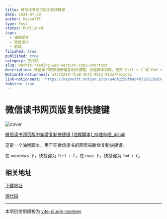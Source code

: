```yaml
---
title: 微信读书网页版复制快捷键
date: 2024-07-30
author: KazooTTT
type: Post
status: Published
tags:
  - 油猴脚本
  - 微信读书
  - 前端
finished: true
published: true
category: 已结项
slug: wechat-reading-web-version-copy-shortcut
description: 微信读书网页版新增复制快捷键，油猴脚本实现。使用`Ctrl + C`或`Cmd + C`即可复制内容。下载地址和源代码在提供的链接中。
NotionID-notionnext: a4cf2259-fba8-4b72-9513-083a74b1ada1
link-notionnext: 'https://kazoottt.notion.site/a4cf2259fba84b729513083a74b1ada1'
toAstro: true
---
```


# 微信读书网页版复制快捷键

![cover](https://pictures.kazoottt.top/2024/06/20240605-f9f1fd7eec262178e50fb61695d12535.png)

[微信读书网页版中新增复制快捷键 \[油猴脚本\]\_哔哩哔哩\_bilibili](https://www.bilibili.com/video/BV1L93qeQEFW/)

这是一个油猴脚本，用于在微信读书的网页端新增复制快捷键。

在 windows 下，快捷键为 `Ctrl + C`，在 mac 下，快捷键为 `Cmd + C`。

## 相关地址

[下载地址](https://greasyfork.org/zh-CN/scripts/497102-weread-copy-keymap)

[源代码](https://github.com/KazooTTT/weread-copy-keymap)

---

本项目使用模板为 [vite-plugin-monkey](https://github.com/lisonge/vite-plugin-monkey)
